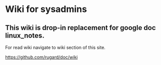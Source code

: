 # Wiki for sysadmins

## This wiki is drop-in replacement for google doc linux_notes.

For read wiki navigate to wiki section of this site.

https://github.com/rugard/doc/wiki

